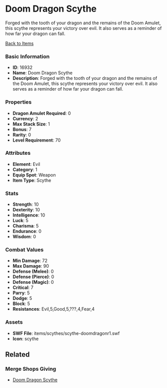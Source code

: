 # Doom Dragon Scythe

Forged with the tooth of your dragon and the remains of the Doom Amulet, this scythe represents your victory over evil. It also serves as a reminder of how far your dragon can fall.

[Back to Items](../items.md)

### Basic Information

- **ID**: 16932
- **Name**: Doom Dragon Scythe
- **Description**: Forged with the tooth of your dragon and the remains of the Doom Amulet, this scythe represents your victory over evil. It also serves as a reminder of how far your dragon can fall.

### Properties

- **Dragon Amulet Required**: 0
- **Currency**: 2
- **Max Stack Size**: 1
- **Bonus**: 7
- **Rarity**: 0
- **Level Requirement**: 70

### Attributes

- **Element**: Evil
- **Category**: 1
- **Equip Spot**: Weapon
- **Item Type**: Scythe

### Stats

- **Strength**: 10
- **Dexterity**: 10
- **Intelligence**: 10
- **Luck**: 5
- **Charisma**: 5
- **Endurance**: 0
- **Wisdom**: 0

### Combat Values

- **Min Damage**: 72
- **Max Damage**: 90
- **Defense (Melee)**: 0
- **Defense (Pierce)**: 0
- **Defense (Magic)**: 0
- **Critical**: 7
- **Parry**: 5
- **Dodge**: 5
- **Block**: 5
- **Resistances**: Evil,5,Good,5,???,4,Fear,4

### Assets

- **SWF File**: items/scythes/scythe-doomdragonr1.swf
- **Icon**: scythe

## Related

### Merge Shops Giving

- [Doom Dragon Scythe](../merge-shops/263-doom-dragon-scythe.md)

